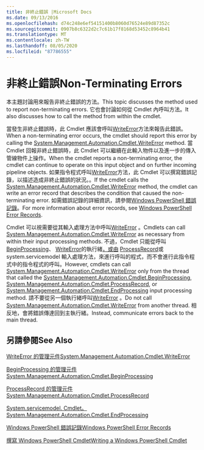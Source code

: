 ```yaml
---
title: 非終止錯誤 |Microsoft Docs
ms.date: 09/13/2016
ms.openlocfilehash: d74c248e6ef54151400b8060d76524e89d87352c
ms.sourcegitcommit: 0907b8c6322d2c7c61b17f8168d53452c8964b41
ms.translationtype: MT
ms.contentlocale: zh-TW
ms.lasthandoff: 08/05/2020
ms.locfileid: "87786555"
---
```

# <a name="non-terminating-errors"></a><span data-ttu-id="89206-102">非終止錯誤</span><span class="sxs-lookup"><span data-stu-id="89206-102">Non-Terminating Errors</span></span>

<span data-ttu-id="89206-103">本主題討論用來報告非終止錯誤的方法。</span><span class="sxs-lookup"><span data-stu-id="89206-103">This topic discusses the method used to report non-terminating errors.</span></span> <span data-ttu-id="89206-104">它也會討論如何從 Cmdlet 內呼叫方法。</span><span class="sxs-lookup"><span data-stu-id="89206-104">It also discusses how to call the method from within the cmdlet.</span></span>

<span data-ttu-id="89206-105">當發生非終止錯誤時，此 Cmdlet 應該會呼叫[WriteError](/dotnet/api/System.Management.Automation.Cmdlet.WriteError)方法來報告此錯誤。</span><span class="sxs-lookup"><span data-stu-id="89206-105">When a non-terminating error occurs, the cmdlet should report this error by calling the [System.Management.Automation.Cmdlet.WriteError](/dotnet/api/System.Management.Automation.Cmdlet.WriteError) method.</span></span> <span data-ttu-id="89206-106">當 Cmdlet 回報非終止錯誤時，此 Cmdlet 可以繼續在此輸入物件以及進一步的傳入管線物件上操作。</span><span class="sxs-lookup"><span data-stu-id="89206-106">When the cmdlet reports a non-terminating error, the cmdlet can continue to operate on this input object and on further incoming pipeline objects.</span></span> <span data-ttu-id="89206-107">如果指令程式呼叫[WriteError](/dotnet/api/System.Management.Automation.Cmdlet.WriteError)方法，此 Cmdlet 可以撰寫錯誤記錄，以描述造成非終止錯誤的狀況。。</span><span class="sxs-lookup"><span data-stu-id="89206-107">If the cmdlet calls the [System.Management.Automation.Cmdlet.WriteError](/dotnet/api/System.Management.Automation.Cmdlet.WriteError) method, the cmdlet can write an error record that describes the condition that caused the non-terminating error.</span></span> <span data-ttu-id="89206-108">如需錯誤記錄的詳細資訊，請參閱[Windows PowerShell 錯誤記錄](./windows-powershell-error-records.md)。</span><span class="sxs-lookup"><span data-stu-id="89206-108">For more information about error records, see [Windows PowerShell Error Records](./windows-powershell-error-records.md).</span></span>

<span data-ttu-id="89206-109">Cmdlet 可以視需要從其輸入處理方法中呼叫[WriteError](/dotnet/api/System.Management.Automation.Cmdlet.WriteError) 。</span><span class="sxs-lookup"><span data-stu-id="89206-109">Cmdlets can call [System.Management.Automation.Cmdlet.WriteError](/dotnet/api/System.Management.Automation.Cmdlet.WriteError) as necessary from within their input processing methods.</span></span> <span data-ttu-id="89206-110">不過，Cmdlet 只能從呼叫[BeginProcessing](/dotnet/api/System.Management.Automation.Cmdlet.BeginProcessing)、 [WriteError](/dotnet/api/System.Management.Automation.Cmdlet.WriteError)的執行緒[，或由](/dotnet/api/System.Management.Automation.Cmdlet.EndProcessing) [ProcessRecord](/dotnet/api/System.Management.Automation.Cmdlet.ProcessRecord)或 system.servicemodel 輸入處理方法，來進行呼叫的程式，而不會進行此指令程式中的指令程式的呼叫。</span><span class="sxs-lookup"><span data-stu-id="89206-110">However, cmdlets can call [System.Management.Automation.Cmdlet.WriteError](/dotnet/api/System.Management.Automation.Cmdlet.WriteError) only from the thread that called the [System.Management.Automation.Cmdlet.BeginProcessing](/dotnet/api/System.Management.Automation.Cmdlet.BeginProcessing), [System.Management.Automation.Cmdlet.ProcessRecord](/dotnet/api/System.Management.Automation.Cmdlet.ProcessRecord), or [System.Management.Automation.Cmdlet.EndProcessing](/dotnet/api/System.Management.Automation.Cmdlet.EndProcessing) input processing method.</span></span> <span data-ttu-id="89206-111">請不要從另一個執行緒呼叫[WriteError](/dotnet/api/System.Management.Automation.Cmdlet.WriteError) 。</span><span class="sxs-lookup"><span data-stu-id="89206-111">Do not call [System.Management.Automation.Cmdlet.WriteError](/dotnet/api/System.Management.Automation.Cmdlet.WriteError) from another thread.</span></span> <span data-ttu-id="89206-112">相反地，會將錯誤傳達回到主執行緒。</span><span class="sxs-lookup"><span data-stu-id="89206-112">Instead, communicate errors back to the main thread.</span></span>

## <a name="see-also"></a><span data-ttu-id="89206-113">另請參閱</span><span class="sxs-lookup"><span data-stu-id="89206-113">See Also</span></span>

[<span data-ttu-id="89206-114">WriteError 的管理元件</span><span class="sxs-lookup"><span data-stu-id="89206-114">System.Management.Automation.Cmdlet.WriteError</span></span>](/dotnet/api/System.Management.Automation.Cmdlet.WriteError)

[<span data-ttu-id="89206-115">BeginProcessing 的管理元件</span><span class="sxs-lookup"><span data-stu-id="89206-115">System.Management.Automation.Cmdlet.BeginProcessing</span></span>](/dotnet/api/System.Management.Automation.Cmdlet.BeginProcessing)

[<span data-ttu-id="89206-116">ProcessRecord 的管理元件</span><span class="sxs-lookup"><span data-stu-id="89206-116">System.Management.Automation.Cmdlet.ProcessRecord</span></span>](/dotnet/api/System.Management.Automation.Cmdlet.ProcessRecord)

[<span data-ttu-id="89206-117">System.servicemodel. Cmdlet。</span><span class="sxs-lookup"><span data-stu-id="89206-117">System.Management.Automation.Cmdlet.EndProcessing</span></span>](/dotnet/api/System.Management.Automation.Cmdlet.EndProcessing)

[<span data-ttu-id="89206-118">Windows PowerShell 錯誤記錄</span><span class="sxs-lookup"><span data-stu-id="89206-118">Windows PowerShell Error Records</span></span>](./windows-powershell-error-records.md)

[<span data-ttu-id="89206-119">撰寫 Windows PowerShell Cmdlet</span><span class="sxs-lookup"><span data-stu-id="89206-119">Writing a Windows PowerShell Cmdlet</span></span>](./writing-a-windows-powershell-cmdlet.md)
